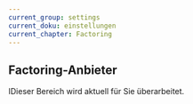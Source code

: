 ```yaml
---
current_group: settings
current_doku: einstellungen
current_chapter: Factoring
---
```


## Factoring-Anbieter

IDieser Bereich wird aktuell für Sie überarbeitet.